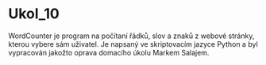 # Ukol_10
WordCounter je program na počítaní řádků, slov a znaků z webové stránky, kterou vybere sám uživatel.
Je napsaný ve skriptovacím jazyce Python a byl vypracován jakožto oprava domacího úkolu Markem Salajem.
